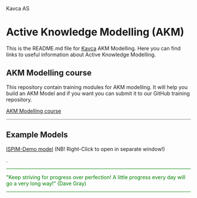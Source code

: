 
Kavca AS
# Active Knowledge Modelling (AKM)  

This is the README.md file for [Kavca](https://kavca-homepage-blog.vercel.app/) AKM Modelling.
Here you can find links to useful information about Active Knowledge Modelling.

## AKM Modelling course


This repository contain training modules for AKM modelling.
It will help you build an AKM Model and if you want you can submit it to our GitHub training repository.

[AKM Modelling course ](content/Home.md)

<hr style="background: gray" />

## Example Models

[ISPIM-Demo model](https://akmmclient-beta.vercel.app/modelling?focus=%7B%22githubFile%22%3A%7B%22org%22%3A%22kavca%22%2C%22repo%22%3A%22kavca-akm-models%22%2C%22branch%22%3A%22main%22%2C%22path%22%3A%22test-models%22%2C%22filename%22%3A%22ISPIM-Workshop-Demo_Project.json%22%7D%7D) (NB! Right-Click to open in separate window!)

.

<hr style="background: green" /> 
<span style="color: green">
"Keep striving for progress over perfection! A little progress every day will go a very long way!" (Dave Gray)
</span>
<hr style="background: green" /> 
